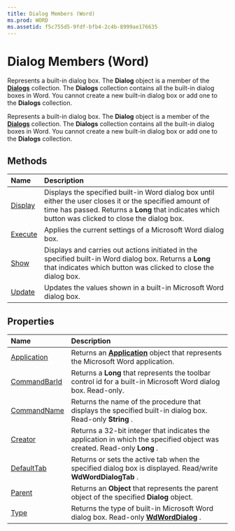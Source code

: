```yaml
---
title: Dialog Members (Word)
ms.prod: WORD
ms.assetid: f5c755d5-9fdf-bfb4-2c4b-8999ae176635
---
```



# Dialog Members (Word)
Represents a built-in dialog box. The  **Dialog** object is a member of the **[Dialogs](dialogs-object-word.md)** collection. The **Dialogs** collection contains all the built-in dialog boxes in Word. You cannot create a new built-in dialog box or add one to the **Dialogs** collection.

Represents a built-in dialog box. The  **Dialog** object is a member of the **[Dialogs](dialogs-object-word.md)** collection. The **Dialogs** collection contains all the built-in dialog boxes in Word. You cannot create a new built-in dialog box or add one to the **Dialogs** collection.


## Methods



|**Name**|**Description**|
|:-----|:-----|
|[Display](dialog-display-method-word.md)|Displays the specified built-in Word dialog box until either the user closes it or the specified amount of time has passed. Returns a  **Long** that indicates which button was clicked to close the dialog box.|
|[Execute](dialog-execute-method-word.md)|Applies the current settings of a Microsoft Word dialog box.|
|[Show](dialog-show-method-word.md)|Displays and carries out actions initiated in the specified built-in Word dialog box. Returns a  **Long** that indicates which button was clicked to close the dialog box.|
|[Update](dialog-update-method-word.md)|Updates the values shown in a built-in Microsoft Word dialog box.|

## Properties



|**Name**|**Description**|
|:-----|:-----|
|[Application](dialog-application-property-word.md)|Returns an  **[Application](application-object-word.md)** object that represents the Microsoft Word application.|
|[CommandBarId](dialog-commandbarid-property-word.md)|Returns a  **Long** that represents the toolbar control id for a built-in Microsoft Word dialog box. Read-only.|
|[CommandName](dialog-commandname-property-word.md)|Returns the name of the procedure that displays the specified built-in dialog box. Read-only  **String** .|
|[Creator](dialog-creator-property-word.md)|Returns a 32-bit integer that indicates the application in which the specified object was created. Read-only  **Long** .|
|[DefaultTab](dialog-defaulttab-property-word.md)|Returns or sets the active tab when the specified dialog box is displayed. Read/write  **WdWordDialogTab** .|
|[Parent](dialog-parent-property-word.md)|Returns an  **Object** that represents the parent object of the specified **Dialog** object.|
|[Type](dialog-type-property-word.md)|Returns the type of built-in Microsoft Word dialog box. Read-only  **[WdWordDialog](wdworddialog-enumeration-word.md)** .|

